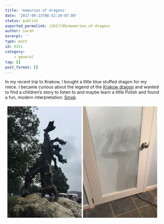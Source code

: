 ```yaml
---
title: 'memories of dragons'
date: '2017-09-23T08:52:20-07:00'
status: publish
exported_permalink: /2017/09/memories-of-dragons
author: sarah
excerpt: ''
type: post
id: 6311
category:
    - general
tag: []
post_format: []
---
```

In my recent trip to Krakow, I bought a little blue stuffed dragon for my niece. I became curious about the legend of the [Krakow dragon](http://polandisawesome.blogspot.com/2012/07/the-legend-of-king-krak-and-dragon-of.html) and wanted to find a children’s story to listen to and maybe learn a little Polish and found a fun, modern interpretation: [Smok](https://www.youtube.com/watch?v=1J_Y12RqeLM).

![Two photos: Krakow dragon statue  and child shadow that kind of looks like a dragon](../../../uploads/2017/09/dragon-collage.jpg)